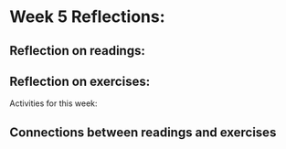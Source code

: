 # Week 5 Reflections:

## Reflection on readings: 

## Reflection on exercises:

Activities for this week:  


## Connections between readings and exercises
